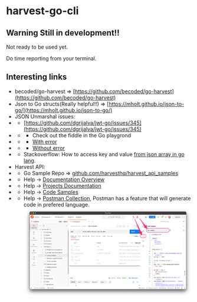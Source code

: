 # harvest-go-cli

## Warning **Still in development!!**
Not ready to be used yet.

Do time reporting from your terminal.


## Interesting links
* becoded/go-harvest => [https://github.com/becoded/go-harvest](https://github.com/becoded/go-harvest)
* Json to Go structs(Really helpful!!) => [https://mholt.github.io/json-to-go/](https://mholt.github.io/json-to-go/)
* JSON Unmarshal issues:
* * [https://github.com/dgrijalva/jwt-go/issues/345](https://github.com/dgrijalva/jwt-go/issues/345)
* * * Check out the fiddle in the Go playgrond
* * * [With error](https://go.dev/play/p/WT5yd2X_iCI)
* * * [Without error](https://go.dev/play/p/2NOnAf267HA)
* * Stackoverflow: How to access key and value [from json array in go lang](https://stackoverflow.com/questions/52433236/how-to-access-key-and-value-from-json-array-in-go-lang).
* Harvest API:
* * Go Sample Repo => [github.com/harvesthq/harvest_api_samples](https://github.com/harvesthq/harvest_api_samples/blob/master/v2/harvest_api_sample.go)
* * Help -> [Documentation Overview](https://help.getharvest.com/api-v2/)
* * Help -> [Projects Documentation](https://help.getharvest.com/api-v2/projects-api/projects/projects/)
* * Help -> [Code Samples](https://help.getharvest.com/api-v2/introduction/overview/code-samples/)
* * Help -> [Postman Collection](https://help.getharvest.com/api-v2/introduction/overview/postman-collection/), Postman has a feature that will generate code in prefered language.
![Postman to Go](./assets/images/Postman-to-Go.png)



